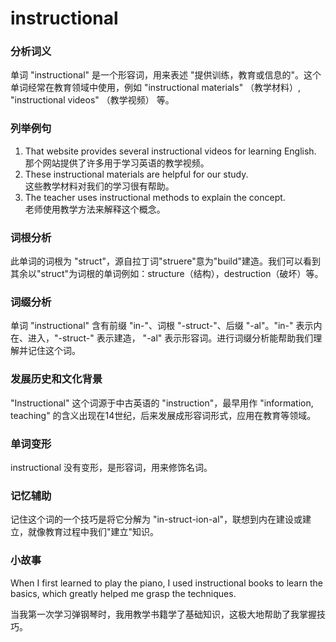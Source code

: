 # instructional

### 分析词义

  

单词 "instructional" 是一个形容词，用来表述 "提供训练，教育或信息的"。这个单词经常在教育领域中使用，例如 "instructional materials" （教学材料）, "instructional videos" （教学视频） 等。

  

### 列举例句

  

1.  That website provides several instructional videos for learning English.  
    那个网站提供了许多用于学习英语的教学视频。
2.  These instructional materials are helpful for our study.  
    这些教学材料对我们的学习很有帮助。
3.  The teacher uses instructional methods to explain the concept.  
    老师使用教学方法来解释这个概念。

  

### 词根分析

  

此单词的词根为 "struct"，源自拉丁词"struere"意为"build"建造。我们可以看到其余以"struct"为词根的单词例如：structure（结构），destruction（破坏）等。

  

### 词缀分析

  

单词 "instructional" 含有前缀 "in-"、词根 "-struct-"、后缀 "-al"。"in-" 表示内在、进入，"-struct-" 表示建造， "-al" 表示形容词。进行词缀分析能帮助我们理解并记住这个词。

  

### 发展历史和文化背景

  

"Instructional" 这个词源于中古英语的 "instruction"，最早用作 "information, teaching" 的含义出现在14世纪，后来发展成形容词形式，应用在教育等领域。

  

### 单词变形

  

instructional 没有变形，是形容词，用来修饰名词。

  

### 记忆辅助

  

记住这个词的一个技巧是将它分解为 "in-struct-ion-al"，联想到内在建设或建立，就像教育过程中我们"建立"知识。

  

### 小故事

  

When I first learned to play the piano, I used instructional books to learn the basics, which greatly helped me grasp the techniques.

  

当我第一次学习弹钢琴时，我用教学书籍学了基础知识，这极大地帮助了我掌握技巧。
